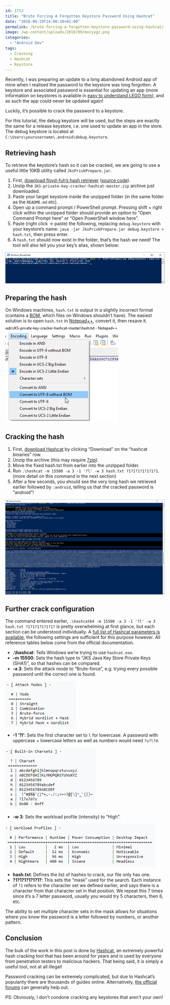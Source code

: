 ```yaml
---
id: 1753
title: "Brute Forcing A Forgotten Keystore Password Using Hashcat"
date: "2018-09-29T14:00:20+01:00"
permalink: /brute-forcing-a-forgotten-keystore-password-using-hashcat/
image: /wp-content/uploads/2018/09/mxcyygz.png
categories:
  - "Android Dev"
tags:
  - Cracking
  - Hashcat
  - Keystore
---
```


Recently, I was preparing an update to a long abandoned Android app of mine when I realised the password to the keystore was long forgotten. A keystore and associated password is essential for updating an app (more information on keystores is available in [easy to understand LEGO form](https://www.youtube.com/watch?v=3lDtAf8Jk_c)), and as such the app could never be updated again!

Luckily, it’s possible to crack the password to a keystore.

For this tutorial, the debug keystore will be used, but the steps are exactly the same for a release keystore, i.e. one used to update an app in the store. The debug keystore is located at `C:\Users\yourusername\.android\debug.keystore`.

## Retrieving hash

To retrieve the keystore’s hash so it can be cracked, we are going to use a useful little 10KB utility called `JksPrivkPrepare.jar`.

1. First, [download floyd-fuh’s hash retriever](https://github.com/floyd-fuh/JKS-private-key-cracker-hashcat/archive/master.zip) ([source code](https://github.com/floyd-fuh/JKS-private-key-cracker-hashcat)).
2. Unzip the `JKS-private-key-cracker-hashcat-master.zip` archive just downloaded.
3. Paste your target keystore inside the unzipped folder (in the same folder as the `README.md` etc).
4. Open up a command prompt / PowerShell prompt. Pressing shift + right click within the unzipped folder should provide an option to “Open Command Prompt here” or “Open PowerShell window here”.
5. Paste (right click -&gt; paste) the following, replacing `debug.keystore` with your keystore’s name: `java -jar JksPrivkPrepare.jar debug.keystore > hash.txt`, then press enter.
6. A `hash.txt` should now exist in the folder, that’s the hash we need! The tool will also tell you your key’s alias, shown below:

![hashcat installed](/wp-content/uploads/2018/09/leovqan.png)

## Preparing the hash

On Windows machines, `hash.txt` is output in a slightly incorrect format (contains a [BOM](https://www.w3.org/International/questions/qa-byte-order-mark), which files on Windows shouldn’t have). The easiest solution is to open `hash.txt` in [Notepad++](https://notepad-plus-plus.org/download/v7.5.8.html), convert it, then resave it.  
![converting file](/wp-content/uploads/2018/09/d22ooef.png)

## Cracking the hash

1. First, [download Hashcat](https://hashcat.net/hashcat/) by clicking “Download” on the “hashcat binaries” row.
2. Unzip the archive (this may require [7zip](https://www.7-zip.org/download.html)).
3. Move the fixed hash.txt from earlier into the unzipped folder.
4. Run `.\hashcat -m 15500 -a 3 -1 '?l' -w 3 hash.txt ?1?1?1?1?1?1?1`. (more detail on this command in the next section)
5. After a few seconds, you should see the very long hash we retrieved earlier followed by `:android`, telling us that the cracked password is “android”!

![cracking the hash](/wp-content/uploads/2018/09/lpp8e6k.png)

## Further crack configuration

The command entered earlier, `.\hashcat64 -m 15500 -a 3 -1 '?l' -w 3 hash.txt ?1?1?1?1?1?1?` is pretty overwhelming at first glance, but each section can be understood individually. A [full list of Hashcat parameters is available](https://hashcat.net/wiki/doku.php?id=hashcat), the following settings are sufficient for this purpose however. All reference tables below come from the official documentation.

- **.\\hashcat**: Tells Windows we’re trying to use `hashcat.exe`.
- **-m 15500**: Sets the hash type to “JKS Java Key Store Private Keys (SHA1)”, so that hashes can be compared.
- **-a 3**: Sets the attack mode to “Brute-force”, e.g. trying every possible password until the correct one is found.

![attack mode](/wp-content/uploads/2018/09/p5utt0q.png)

- **-1 ‘?l’**: Sets the first character set to `l` for lowercase. A password with uppercase + lowercase letters as well as numbers would need `?u?l?d`.

![charset](/wp-content/uploads/2018/09/3tndajn.png)

- **-w 3**: Sets the workload profile (intensity) to “High”.

![workload profile](/wp-content/uploads/2018/09/inwz4ub.png)

- **hash.txt**: Defines the list of hashes to crack, our file only has one.
- **?1?1?1?1?1?1?**: This sets the “mask” used for the search. Each instance of `?1` refers to the character set we defined earlier, and says there is a character from that character set in that position. We repeat this 7 times since it’s a 7 letter password, usually you would try 5 characters, then 6, etc.

The ability to set multiple character sets in the mask allows for situations where you know the password is a letter followed by numbers, or another pattern.

## Conclusion

The bulk of the work in this post is done by [Hashcat](https://hashcat.net/hashcat/), an extremely powerful hash cracking tool that has been around for years and is used by everyone from penetration testers to malicious hackers. That being said, it is simply a useful tool, not at all illegal!

Password cracking can be extremely complicated, but due to Hashcat’s popularity there are thousands of guides online. Alternatively, [the official forums](https://hashcat.net/forum/) can generally help out.

PS: Obviously, I don’t condone cracking any keystores that aren’t your own!

